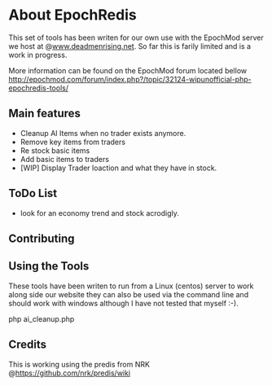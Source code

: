 # About EpochRedis #
 
This set of tools has been writen for our own use with the EpochMod server we host at @www.deadmenrising.net.  So far this is farily limited and is a work in progress.

More information can be found on the EpochMod forum located bellow
http://epochmod.com/forum/index.php?/topic/32124-wipunofficial-php-epochredis-tools/

## Main features ##

- Cleanup AI Items when no trader exists anymore.
- Remove key items from traders
- Re stock basic items
- Add basic items to traders
- [WIP] Display Trader loaction and what they have in stock.

## ToDo List ##

- look for an economy trend and stock acrodigly.

## Contributing ##

## Using the Tools ##

These tools have been writen to run from a Linux (centos) server to work along side our website they can also be used via the command line and should work with windows although I have not tested that myself :-).

php ai_cleanup.php

## Credits ##

This is working using the predis from NRK @https://github.com/nrk/predis/wiki
